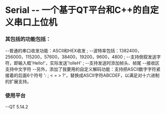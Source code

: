 # Serial -- 一个基于QT平台和C++的自定义串口上位机

### 其包括的功能包括：
  --普通的串口收发功能：ASCII和HEX收发 ;
  --波特率包括：1382400，256000，115200，57600，38400，19200，9600，4800 ;
  --支持倒叙发送字符，即输入框'Hello!'，实际发送'!olleH' ;
  --支持发送时添加帧头、帧尾
  --接收区支持中文字符
  --另外，添加了我要用的自定义解码功能：支持把ASCII数字字符紧接着的后面6个符号 ': ; < = > ?'，替换成ASCII字符ABCDEF，以满足对十六进制的扩展支持。

### 使用平台
  --QT 5.14.2
  
